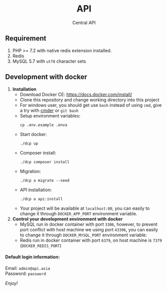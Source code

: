 <h1 align="center">API</h1>
<p align="center">Central API </p>    
  
## Requirement
1. PHP >= 7.2 with native redis extension installed.
2. Redis
3. MySQL 5.7 with `utf8` character sets  
  
## Development with docker

1. **Installation**
    - Download Docker CE: https://docs.docker.com/install/
    - Clone this repository and change working directory into this project
    - For windows user, you should get use `bash` instead of using `cmd`, give a try with [cmder](http://cmder.net/) or `git bash`
    - Setup environment variables:
        ```
        cp .env.example .enva
        ```
    - Start docker:
        ```
        ./dcp up
        ```
    - Composer install:
        ```
        ./dcp composer install
        ```
    - Migration:
        ```
        ./dcp a migrate --seed
        ```
    - API installation:
        ```
        ./dcp a api:install
        ```
    - Your project will be available at `localhost:80`, you can easily to change it through `DOCKER_APP_PORT` environment variable.
2. **Control your development environment with docker**
    - MySQL run in docker container with port `3306`, however, to prevent port conflict with host machine we using port `43306`, you can easily to change it through `DOCKER_MYSQL_PORT` environment variable:
    - Redis run in docker container with port `6379`, on host machine is `7379` (`DOCKER_REDIS_PORT`)
#### Default login information:
Email: `admin@api.asia`  
Password: `password`  
  
  
_Enjoy!_
